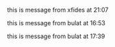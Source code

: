 this is message from xfides at 21:07

this is message from bulat at 16:53

this is message from bulat at 17:39
